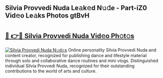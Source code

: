 ## Silvia Provvedi Nuda Le𝚊k𝚎d N𝚞𝚍e - Part-iZ0 Vid𝚎o Le𝚊ks Photos gtBvH

# <h2><a href="http://fbf44f3.evod.top/?m=Silvia+Provvedi+Nuda">🔗 👉🔴 Silvia Provvedi Nuda Vid𝚎o Ph𝚘t𝚘s</a></h2>

[![Silvia Provvedi Nuda N𝚞d𝚎s](https://i.imgur.com/8V9OHl7.gif)](http://fbf44f3.evod.top/?m=Silvia+Provvedi+Nuda)
Online personality Silvia Provvedi Nuda and content creator, recognized for publishing dance and lifestyle material through solo and collaborative dance routines and mini vlogs. Distinguished individual Silvia Provvedi Nuda, recognized for their outstanding contributions to the world of arts and culture. 
